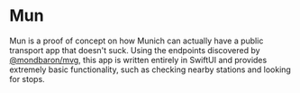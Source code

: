# Mun

Mun is a proof of concept on how Munich can actually have a public transport app that doesn't suck. Using the endpoints discovered by [@mondbaron/mvg](https://github.com/mondbaron/mvg), this app is written entirely in SwiftUI and provides extremely basic functionality, such as checking nearby stations and looking for stops.
